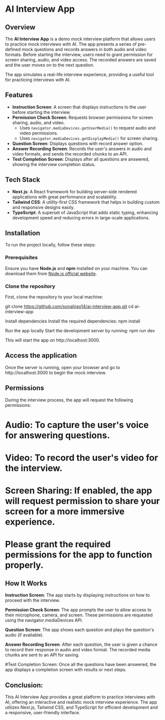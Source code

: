 # AI Interview App

## Overview

The **AI Interview App** is a demo mock interview platform that allows users to practice mock interviews with AI. The app presents a series of pre-defined mock questions and records answers in both audio and video formats. Before starting the interview, users need to grant permission for screen sharing, audio, and video access. The recorded answers are saved and the user moves on to the next question.

The app simulates a real-life interview experience, providing a useful tool for practicing interviews with AI.

## Features

- **Instruction Screen**: A screen that displays instructions to the user before starting the interview.
- **Permission Check Screen**: Requests browser permissions for screen sharing, audio, and video.
  - Uses `navigator.mediaDevices.getUserMedia()` to request audio and video permissions.
  - Uses `navigator.mediaDevices.getDisplayMedia()` for screen sharing.
- **Question Screen**: Displays questions with record answer option.
- **Answer Recording Screen**: Records the user's answers in audio and video formats, and sends the recorded chunks to an API.
- **Test Completion Screen**: Displays after all questions are answered, showing the interview completion status.

## Tech Stack

- **Next.js**: A React framework for building server-side rendered applications with great performance and scalability.
- **Tailwind CSS**: A utility-first CSS framework that helps in building custom and responsive designs easily.
- **TypeScript**: A superset of JavaScript that adds static typing, enhancing development speed and reducing errors in large-scale applications.

## Installation

To run the project locally, follow these steps:

### Prerequisites

Ensure you have **Node.js** and **npm** installed on your machine. You can download them from [Node.js official website](https://nodejs.org/).

### Clone the repository

First, clone the repository to your local machine:

git clone https://github.com/sonalirao14/ai-interview-app.git
cd ai-interview-app

Install dependencies
Install the required dependencies:
npm install

Run the app locally
Start the development server by running:
npm run dev

This will start the app on http://localhost:3000.

## Access the application
Once the server is running, open your browser and go to http://localhost:3000 to begin the mock interview.

## Permissions
During the interview process, the app will request the following permissions:

# Audio: To capture the user's voice for answering questions.
# Video: To record the user's video for the interview.
# Screen Sharing: If enabled, the app will request permission to share your screen for a more immersive experience.
# Please grant the required permissions for the app to function properly.

## How It Works
**Instruction Screen**: The app starts by displaying instructions on how to proceed with the interview.

**Permission Check Screen**: The app prompts the user to allow access to their microphone, camera, and screen. These permissions are requested using the navigator.mediaDevices API.

**Question Screen**: The app shows each question and plays the question's audio (if available).

**Answer Recording Screen**: After each question, the user is given a chance to record their response in audio and video format. The recorded media chunks are sent to an API for saving.

#Test Completion Screen: Once all the questions have been answered, the app displays a completion screen with results or next steps.

## Conclusion:
This AI Interview App provides a great platform to practice interviews with AI, offering an interactive and realistic mock interview experience. The app utilizes Next.js, Tailwind CSS, and TypeScript for efficient development and a responsive, user-friendly interface.

